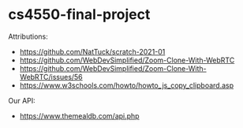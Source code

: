 # cs4550-final-project

Attributions:
- https://github.com/NatTuck/scratch-2021-01
- https://github.com/WebDevSimplified/Zoom-Clone-With-WebRTC
- https://github.com/WebDevSimplified/Zoom-Clone-With-WebRTC/issues/56
- https://www.w3schools.com/howto/howto_js_copy_clipboard.asp

Our API:
- https://www.themealdb.com/api.php
